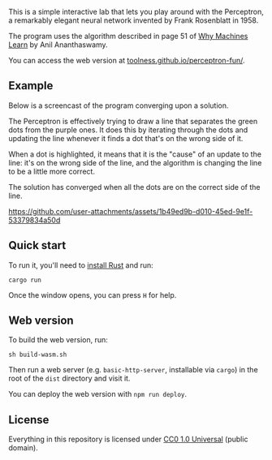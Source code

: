 This is a simple interactive lab that lets you play around with the
Perceptron, a remarkably elegant neural network invented by
Frank Rosenblatt in 1958.

The program uses the algorithm described in page 51 of [Why Machines Learn][]
by Anil Ananthaswamy.

You can access the web version at [toolness.github.io/perceptron-fun/](https://toolness.github.io/perceptron-fun/).

## Example

Below is a screencast of the program converging upon a solution.

The Perceptron is effectively trying to draw a line that separates the green
dots from the purple ones. It does this by iterating through the dots and
updating the line whenever it finds a dot that's on the wrong side of it.

When a dot is highlighted, it means that it is the "cause" of an update to the
line: it's on the wrong side of the line, and the algorithm is changing the
line to be a little more correct.

The solution has converged when all the dots are on the correct side of the
line.

https://github.com/user-attachments/assets/1b49ed9b-d010-45ed-9e1f-53379834a50d

## Quick start

To run it, you'll need to [install Rust](https://www.rust-lang.org/tools/install)
and run:

```
cargo run
```

Once the window opens, you can press `H` for help.

## Web version

To build the web version, run:

```
sh build-wasm.sh
```

Then run a web server (e.g. `basic-http-server`, installable via `cargo`) in the
root of the `dist` directory and visit it.

You can deploy the web version with `npm run deploy`.

## License

Everything in this repository is licensed under [CC0 1.0 Universal](./LICENSE.md) (public domain).

[Why Machines Learn]: http://anilananthaswamy.com/why-machines-learn
